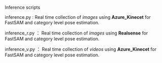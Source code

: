 Inference scripts

inference.py : Real time collection of *images* using **Azure_Kinecet** for FastSAM and category level pose estimation.

inference_r.py ： Real time collection of *images* using **Realsense** for FastSAM and category level pose estimation.

inference_v.py ： Real time collection of *videos* using **Azure_Kinecet** for FastSAM and category level pose estimation.

